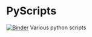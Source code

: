 # PyScripts
[![Binder](https://mybinder.org/badge_logo.svg)](https://mybinder.org/v2/gh/lawrencel2/pyscripts.git/main)
Various python scripts 